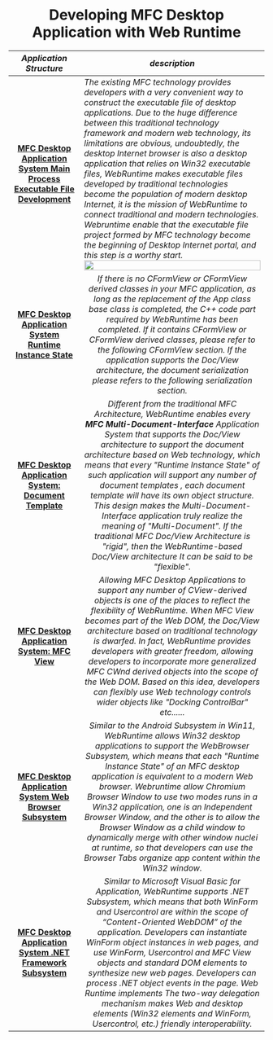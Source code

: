 <div align=center>

# Developing MFC Desktop Application with Web Runtime
</div>
<div align=center>
  
| _Application Structure_       | _description_                                                                                                    |
| -- | ---------------------------------------------------------------------------------------------------------------- |
|  <div align=center>**[MFC Desktop Application System Main Process Executable File Development](https://github.com/TangramDev/.github/blob/main/document/mfcexe.md)**</div> |_The existing MFC technology provides developers with a very convenient way to construct the executable file of desktop applications. Due to the huge difference between this traditional technology framework and modern web technology, its limitations are obvious, undoubtedly, the desktop Internet browser is also a desktop application that relies on Win32 executable files, WebRuntime makes executable files developed by traditional technologies become the population of modern desktop Internet, it is the mission of WebRuntime to connect traditional and modern technologies. Webruntime enable that the executable file project formed by MFC technology become the beginning of Desktop Internet portal, and this step is a worthy start._ <div align=center><img src="https://media1.giphy.com/media/UGd99qfyY5XjvHhAXZ/giphy.gif?cid=790b76114983d155a4cdbee5f9903e16261bce4fba81c188&rid=giphy.gif&ct=g" width="100%"/></div>|
| <div align=center>**[MFC Desktop Application System Runtime Instance State](https://github.com/TangramDev/.github/blob/main/document/mfcexe.md)**</div> |<div align=center>_If there is no CFormView or CFormView derived classes in your MFC application, as long as the replacement of the App class base class is completed, the C++ code part required by WebRuntime has been completed. If it contains CFormView or CFormView derived classes, please refer to the following CFormView section. If the application supports the Doc/View architecture, the document serialization please refers to the following serialization section._</dv>|  
| <div align=center>**[MFC Desktop Application System: Document Template](https://github.com/TangramDev/.github/blob/main/document/mfcexe.md)**</div> |<div align=center>_Different from the traditional MFC Architecture, WebRuntime enables every __MFC Multi-Document-Interface__ Application System that supports the Doc/View architecture to support the document architecture based on Web technology, which means that every "Runtime Instance State" of such application will support any number of document templates , each document template will have its own object structure. This design makes the Multi-Document-Interface application truly realize the meaning of "Multi-Document". If the traditional MFC Doc/View Architecture is "rigid", then the WebRuntime-based Doc/View architecture It can be said to be "flexible"._</dv>| 
| <div align=center>**[MFC Desktop Application System: MFC View](https://github.com/TangramDev/.github/blob/main/document/mfcexe.md)**</div> |<div align=center>_Allowing MFC Desktop Applications to support any number of CView-derived objects is one of the places to reflect the flexibility of WebRuntime. When MFC View becomes part of the Web DOM, the Doc/View architecture based on traditional technology is dwarfed. In fact, WebRuntime provides developers with greater freedom, allowing developers to incorporate more generalized MFC CWnd derived objects into the scope of the Web DOM. Based on this idea, developers can flexibly use Web technology controls wider objects like "Docking ControlBar" etc......_</dv>|
| <div align=center>**[MFC Desktop Application System Web Browser Subsystem](https://github.com/TangramDev/.github/blob/main/document/mfcexe.md)**</div> |<div align=center>_Similar to the Android Subsystem in Win11, WebRuntime allows Win32 desktop applications to support the WebBrowser Subsystem, which means that each "Runtime Instance State" of an MFC desktop application is equivalent to a modern Web browser. Webruntime allow Chromium Browser Window to use two modes runs in a Win32 application, one is an Independent Browser Window, and the other is to allow the Browser Window as a child window to dynamically merge with other window nuclei at runtime, so that developers can use the Browser Tabs organize app content within the Win32 window._</dv>|  
| <div align=center>**[MFC Desktop Application System .NET Framework Subsystem](https://github.com/TangramDev/.github/blob/main/document/mfcexe.md)**</div> |<div align=center>_Similar to Microsoft Visual Basic for Application, WebRuntime supports .NET Subsystem, which means that both WinForm and Usercontrol are  within the scope of “Content-Oriented WebDOM” of the application. Developers can instantiate WinForm object instances in web pages, and use WinForm, Usercontrol and MFC View objects and standard DOM elements to synthesize new web pages. Developers can process .NET object events in the page. Web Runtime implements The two-way delegation mechanism makes Web and desktop elements (Win32 elements and WinForm, Usercontrol, etc.) friendly interoperability._</dv>|  
  
</div>
